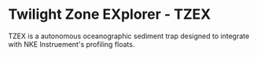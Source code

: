 # Twilight Zone EXplorer - TZEX
TZEX is a autonomous oceanographic sediment trap designed to integrate with NKE Instruement's profiling floats.
